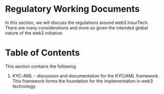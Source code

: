 # Regulatory Working Documents
In this section, we will discuss the regulations around web3 InsurTech.  There are many considerations and more so given the intended global nature of the web3 initiative.


# Table of Contents
This section contains the following
1. KYC-AML - discussion and documentation for the KYC/AML framework.  This framework forms the foundation for the implementation in web3 technology.